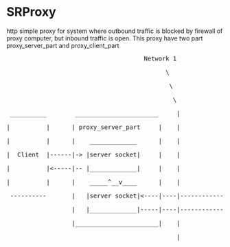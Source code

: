 # SRProxy
http simple proxy for system where outbound traffic is blocked by firewall of proxy computer, but inbound traffic is open. 
This proxy have two part proxy_server_part and proxy_client_part


<pre>
                                      Network 1                        Network 2                                            <br>
                                            \                           /                                                   <br>
                                             \                         /                                                    <br>
                                              \                       /                                                     <br>
 __________        _______________________     |                     /    _______________________                           <br>
|          |      | proxy_server_part     |    |                    |    | proxy_client_part     |        _________         <br>
|          |      |    _____________      |    |                    |    |    _____________      |       |         |        <br>
|  Client  |------|-> |server socket|     |    |                    |    |   |client socket|-----|------>|  Server |        <br>
|          |<-----|-- |_____________|     |    |                    |    |   |_____________|<----|-------|         |        <br>
|          |      |    _____^__v____      |    |                    |    |    ____v__^_____      |       |         |        <br>
 ----------       |   |server socket|<----|----|--------------------|----|---|client socket|     |       |         |        <br>
                  |   |_____________|-----|----|--------------------|----|-->|_____________|     |        ---------         <br>
                  |_______________________|    |                    |    |_______________________|                          <br>
                                               |                    |

</pre>




